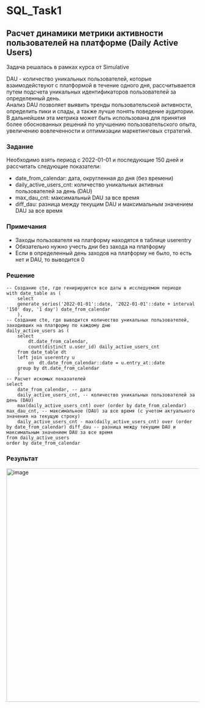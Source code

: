 # SQL_Task1

## Расчет динамики метрики активности пользователей на платформе (Daily Active Users)
Задача решалась в рамках курса от Simulative

DAU - количество уникальных пользователей, которые взаимодействуют с платформой в течение одного дня, рассчитывается путем подсчета уникальных идентификаторов пользователей за определенный день. \
Анализ DAU позволяет выявить тренды пользовательской активности, определить пики и спады, а также лучше понять поведение аудитории. \
В дальнейшем эта метрика может быть использована для принятия более обоснованных решений по улучшению пользовательского опыта, увеличению вовлеченности и оптимизации маркетинговых стратегий.

### Задание

Необходимо взять период с 2022-01-01 и последующие 150 дней и рассчитать следующие показатели:
- date_from_calendar: дата, округленная до дня (без времени)
- daily_active_users_cnt: количество уникальных активных пользователей за день (DAU)
- max_dau_cnt: максимальный DAU за все время
- diff_dau: разница между текущим DAU и максимальным значением DAU за все время

### Примечания
- Заходы пользователя на платформу находятся в таблице userentry 
- Обязательно нужно учесть дни без захода на платформу
- Если в определенный день заходов на платформу не было, то есть нет и DAU, то выводится 0

### Решение
```postgresql
-- Создание cte, где генирируются все даты в исследуемом периоде
with date_table as (
	select 
	generate_series('2022-01-01'::date, '2022-01-01'::date + interval '150' day, '1 day') date_from_calendar
	),
-- Создание cte, где выводится количество уникальных пользователей, заходивших на платформу по каждому дню
daily_active_users as (
	select 
		dt.date_from_calendar,
		count(distinct u.user_id) daily_active_users_cnt
	from date_table dt
	left join userentry u 
		on  dt.date_from_calendar::date = u.entry_at::date
	group by dt.date_from_calendar
	)
-- Расчет искомых показателей
select 
	date_from_calendar, -- дата
	daily_active_users_cnt, -- количество уникальных пользователей за день (DAU)
	max(daily_active_users_cnt) over (order by date_from_calendar) max_dau_cnt, -- максимальное (DAU) за все время (с учетом актуального значения на текущую строку) 
	daily_active_users_cnt - max(daily_active_users_cnt) over (order by date_from_calendar) diff_dau -- разница между текущим DAU и максимальным значением DAU за все время
from daily_active_users
order by date_from_calendar
```
### Результат
<img width="701" height="611" alt="image" src="https://github.com/user-attachments/assets/13e8e08b-50a4-43ff-a699-585b231e6fba" />
